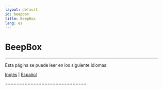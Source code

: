 ```yaml
---
layout: default
id: beepbox
title: BeepBox
lang: es
---
```


# BeepBox

---

Esta página se puede leer en los siguiente idiomas:

[Inglés](#) | [Español](/beeping/es/beepbox.html)

=============================
